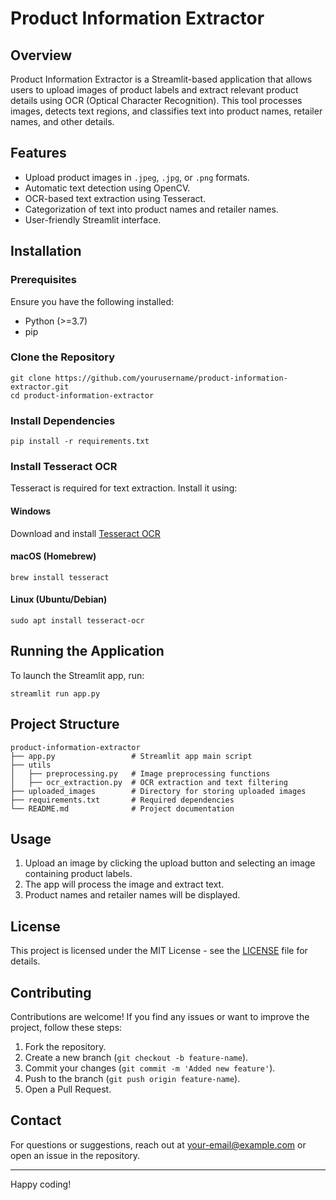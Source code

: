 # Product Information Extractor

## Overview
Product Information Extractor is a Streamlit-based application that allows users to upload images of product labels and extract relevant product details using OCR (Optical Character Recognition). This tool processes images, detects text regions, and classifies text into product names, retailer names, and other details.

## Features
- Upload product images in `.jpeg`, `.jpg`, or `.png` formats.
- Automatic text detection using OpenCV.
- OCR-based text extraction using Tesseract.
- Categorization of text into product names and retailer names.
- User-friendly Streamlit interface.

## Installation

### Prerequisites
Ensure you have the following installed:
- Python (>=3.7)
- pip

### Clone the Repository
```
git clone https://github.com/yourusername/product-information-extractor.git
cd product-information-extractor
```

### Install Dependencies
```
pip install -r requirements.txt
```

### Install Tesseract OCR
Tesseract is required for text extraction. Install it using:

#### Windows
Download and install [Tesseract OCR](https://github.com/UB-Mannheim/tesseract/wiki)

#### macOS (Homebrew)
```
brew install tesseract
```

#### Linux (Ubuntu/Debian)
```
sudo apt install tesseract-ocr
```

## Running the Application
To launch the Streamlit app, run:
```
streamlit run app.py
```

## Project Structure
```
product-information-extractor
├── app.py                 # Streamlit app main script
├── utils
│   ├── preprocessing.py   # Image preprocessing functions
│   ├── ocr_extraction.py  # OCR extraction and text filtering
├── uploaded_images        # Directory for storing uploaded images
├── requirements.txt       # Required dependencies
└── README.md              # Project documentation
```

## Usage
1. Upload an image by clicking the upload button and selecting an image containing product labels.
2. The app will process the image and extract text.
3. Product names and retailer names will be displayed.

## License
This project is licensed under the MIT License - see the [LICENSE](LICENSE) file for details.

## Contributing
Contributions are welcome! If you find any issues or want to improve the project, follow these steps:
1. Fork the repository.
2. Create a new branch (`git checkout -b feature-name`).
3. Commit your changes (`git commit -m 'Added new feature'`).
4. Push to the branch (`git push origin feature-name`).
5. Open a Pull Request.

## Contact
For questions or suggestions, reach out at [your-email@example.com](mailto:malkaisi92@gmail.com) or open an issue in the repository.

---
Happy coding!

